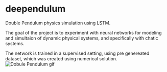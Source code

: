 # deependulum
Double Pendulum physics simulation using LSTM.

The goal of the project is to experiment with neural networks for modeling and simultaion of dynamic physical systems, and specifically with chatic systems. 

The network is trained in a supervised setting, using pre genereated dataset, which was created using numerical solution.
![Dobule Pendulum gif](double_pend_lstm.gif)

